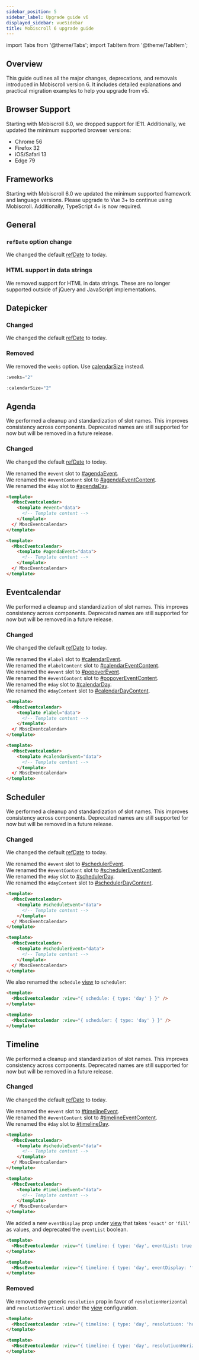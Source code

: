 ```yaml
---
sidebar_position: 5
sidebar_label: Upgrade guide v6
displayed_sidebar: vueSidebar
title: Mobiscroll 6 upgrade guide
---
```


import Tabs from '@theme/Tabs';
import TabItem from '@theme/TabItem';

## Overview

This guide outlines all the major changes, deprecations, and removals introduced in Mobiscroll version 6. It includes detailed explanations and practical migration examples to help you upgrade from v5.

## Browser Support

Starting with Mobiscroll 6.0, we dropped support for IE11. Additionally, we updated the minimum supported browser versions:

* Chrome 56
* Firefox 32
* iOS/Safari 13
* Edge 79

## Frameworks

Starting with Mobiscroll 6.0 we updated the minimum supported framework and language versions. Please upgrade to Vue 3+ to continue using Mobiscroll. Additionally, TypeScript 4+ is now required.


## General

### `refDate` option change

We changed the default [refDate](/vue/eventcalendar/api#opt-refDate) to today.

### HTML support in data strings 

We removed support for HTML in data strings. These are no longer supported outside of jQuery and JavaScript implementations.


## Datepicker

### Changed

We changed the default [refDate](/vue/datepicker/api#opt-refDate) to today.

### Removed

We removed the `weeks` option. Use [calendarSize](/vue/datepicker/api#opt-calendarSize) instead.

<Tabs>
  <TabItem value="old" label="Old code" default>

```jsx
:weeks="2"
```

  </TabItem>
  <TabItem value="new" label="New code">

```jsx
:calendarSize="2"
```

  </TabItem>
</Tabs>

## Agenda

We performed a cleanup and standardization of slot names. This improves consistency across components. Deprecated names are still supported for now but will be removed in a future release.

### Changed

We changed the default [refDate](/vue/eventcalendar/api#opt-refDate) to today.

We renamed the `#event` slot to [#agendaEvent](/vue/eventcalendar/api#slot-agendaEvent).  
We renamed the `#eventContent` slot to [#agendaEventContent](/vue/eventcalendar/api#slot-agendaEventContent).  
We renamed the `#day` slot to [#agendaDay](/vue/eventcalendar/api#slot-agendaDay).  


<Tabs>
  <TabItem value="old" label="Old code" default>

```html
<template>
  <MbscEventcalendar>
    <template #event="data">
      <!-- Template content -->
    </template>
  </ MbscEventcalendar>
</template>
```

  </TabItem>
  <TabItem value="new" label="New code">

```html
<template>
  <MbscEventcalendar>
    <template #agendaEvent="data">
      <!-- Template content -->
    </template>
  </ MbscEventcalendar>
</template>
```

  </TabItem>
</Tabs>


## Eventcalendar

We performed a cleanup and standardization of slot names. This improves consistency across components. Deprecated names are still supported for now but will be removed in a future release.

### Changed

We changed the default [refDate](/vue/eventcalendar/api#opt-refDate) to today.

We renamed the `#label` slot to [#calendarEvent](/vue/eventcalendar/api#slot-calendarEvent).  
We renamed the `#labelContent` slot to [#calendarEventContent](/vue/eventcalendar/api#slot-calendarEventContent).  
We renamed the `#event` slot to [#popoverEvent](/vue/eventcalendar/api#slot-popoverEvent).  
We renamed the `#eventContent` slot to [#popoverEventContent](/vue/eventcalendar/api#slot-popoverEventContent).  
We renamed the `#day` slot to [#calendarDay](/vue/eventcalendar/api#slot-calendarDay).  
We renamed the `#dayContent` slot to [#calendarDayContent](/vue/eventcalendar/api#slot-calendarDayContent).  


<Tabs>
  <TabItem value="old" label="Old code" default>

```html
<template>
  <MbscEventcalendar>
    <template #label="data">
      <!-- Template content -->
    </template>
  </ MbscEventcalendar>
</template>
```

  </TabItem>
  <TabItem value="new" label="New code">

```html
<template>
  <MbscEventcalendar>
    <template #calendarEvent="data">
      <!-- Template content -->
    </template>
  </ MbscEventcalendar>
</template>
```

  </TabItem>
</Tabs>


## Scheduler

We performed a cleanup and standardization of slot names. This improves consistency across components. Deprecated names are still supported for now but will be removed in a future release.

### Changed

We changed the default [refDate](/vue/eventcalendar/api#opt-refDate) to today.

We renamed the `#event` slot to [#schedulerEvent](/vue/eventcalendar/api#slot-schedulerEvent).  
We renamed the `#eventContent` slot to [#schedulerEventContent](/vue/eventcalendar/api#slot-schedulerEventContent).  
We renamed the `#day` slot to [#schedulerDay](/vue/eventcalendar/api#slot-schedulerDay).  
We renamed the `#dayContent` slot to [#schedulerDayContent](/vue/eventcalendar/api#slot-schedulerDayContent).  


<Tabs>
  <TabItem value="old" label="Old code" default>

```html
<template>
  <MbscEventcalendar>
    <template #scheduleEvent="data">
      <!-- Template content -->
    </template>
  </ MbscEventcalendar>
</template>
```

  </TabItem>
  <TabItem value="new" label="New code">

```html
<template>
  <MbscEventcalendar>
    <template #schedulerEvent="data">
      <!-- Template content -->
    </template>
  </ MbscEventcalendar>
</template>
```

  </TabItem>
</Tabs>

We also renamed the `schedule` [view](/vue/eventcalendar/api#opt-view) to `scheduler`:

<Tabs>
  <TabItem value="old" label="Old code" default>


```html
<template>
  <MbscEventcalendar :view="{ schedule: { type: 'day' } }" />
</template>
```

  </TabItem>
  <TabItem value="new" label="New code">

```html
<template>
  <MbscEventcalendar :view="{ scheduler: { type: 'day' } }" />
</template>
```

  </TabItem>
</Tabs>

## Timeline

We performed a cleanup and standardization of slot names. This improves consistency across components. Deprecated names are still supported for now but will be removed in a future release.

### Changed

We changed the default [refDate](/vue/eventcalendar/api#opt-refDate) to today.

We renamed the `#event` slot to [#timelineEvent](/vue/eventcalendar/api#slot-timelineEvent).  
We renamed the `#eventContent` slot to [#timelineEventContent](/vue/eventcalendar/api#slot-timelineEventContent).  
We renamed the `#day` slot to [#timelineDay](/vue/eventcalendar/api#slot-timelineDay).  


<Tabs>
  <TabItem value="old" label="Old code" default>

```html
<template>
  <MbscEventcalendar>
    <template #scheduleEvent="data">
      <!-- Template content -->
    </template>
  </ MbscEventcalendar>
</template>
```

  </TabItem>
  <TabItem value="new" label="New code">

```html
<template>
  <MbscEventcalendar>
    <template #timelineEvent="data">
      <!-- Template content -->
    </template>
  </ MbscEventcalendar>
</template>
```

  </TabItem>
</Tabs>

We added a new `eventDisplay` prop under [view](/vue/eventcalendar/api#opt-view) that takes `'exact'` or `'fill'` as values, and deprecated the `eventList` boolean.

<Tabs>
  <TabItem value="old" label="Old code" default>

```html
<template>
  <MbscEventcalendar :view="{ timeline: { type: 'day', eventList: true } }" />
</template>
```

  </TabItem>
  <TabItem value="new" label="New code">

```html
<template>
  <MbscEventcalendar :view="{ timeline: { type: 'day', eventDisplay: 'fill' } }" />
</template>
```

  </TabItem>
</Tabs>

### Removed

We removed the generic `resolution` prop in favor of `resolutionHorizontal` and `resolutionVertical` under the [view](/vue/eventcalendar/api#opt-view) configuration.

<Tabs>
  <TabItem value="old" label="Old code" default>

```html
<template>
  <MbscEventcalendar :view="{ timeline: { type: 'day', resolutiuon: 'hour' } }" />
</template>
```

  </TabItem>
  <TabItem value="new" label="New code">

```html
<template>
  <MbscEventcalendar :view="{ timeline: { type: 'day', resolutiuonHorizontal: 'hour' } }" />
</template>
```

  </TabItem>
</Tabs>
